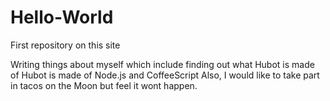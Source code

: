 # Hello-World
First repository on this site

Writing things about myself which include finding out what Hubot is made of
Hubot is made of Node.js and CoffeeScript
Also, I would like to take part in tacos on the Moon but feel it wont happen.
